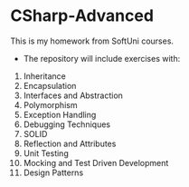 # CSharp-Advanced
This is my homework from SoftUni courses.

- The repository will include exercises with:
1. Inheritance
2. Encapsulation
3. Interfaces and Abstraction
4. Polymorphism
5. Exception Handling
6. Debugging Techniques
7. SOLID
8. Reflection and Attributes
9. Unit Testing
10. Mocking and Test Driven Development
11. Design Patterns
